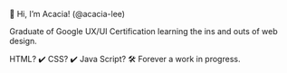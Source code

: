 👋 Hi, I’m Acacia! (@acacia-lee)

Graduate of Google UX/UI Certification learning the ins and outs of web design.

HTML? ✔️ CSS? ✔️ Java Script? 🛠️ Forever a work in progress.
